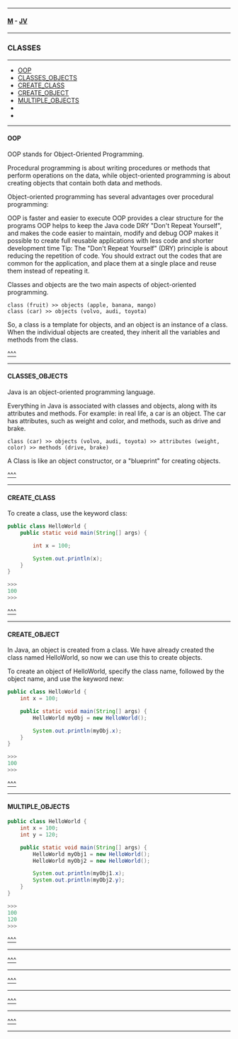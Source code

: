 
---

#### [M](https://github.com/ttltrk/TTT/blob/master/menu.md) - [JV](https://github.com/ttltrk/TTT/tree/master/JV/JV.md)

---

### CLASSES

---

* [OOP](#OOP)
* [CLASSES_OBJECTS](#CLASSES_OBJECTS)
* [CREATE_CLASS](#CREATE_CLASS)
* [CREATE_OBJECT](#CREATE_OBJECT)
* [MULTIPLE_OBJECTS](#MULTIPLE_OBJECTS)
* [](#)
* [](#)

---

#### OOP

OOP stands for Object-Oriented Programming.

Procedural programming is about writing procedures or methods that perform operations on the data, while object-oriented programming is about creating objects that contain both data and methods.

Object-oriented programming has several advantages over procedural programming:

OOP is faster and easier to execute
OOP provides a clear structure for the programs
OOP helps to keep the Java code DRY "Don't Repeat Yourself", and makes the code easier to maintain, modify and debug
OOP makes it possible to create full reusable applications with less code and shorter development time
Tip: The "Don't Repeat Yourself" (DRY) principle is about reducing the repetition of code. You should extract out the codes that are common for the application, and place them at a single place and reuse them instead of repeating it.

Classes and objects are the two main aspects of object-oriented programming.

```
class (fruit) >> objects (apple, banana, mango)
class (car) >> objects (volvo, audi, toyota)
```

So, a class is a template for objects, and an object is an instance of a class.
When the individual objects are created, they inherit all the variables and methods from the class.

[^^^](#CLASSES)

---

#### CLASSES_OBJECTS

Java is an object-oriented programming language.

Everything in Java is associated with classes and objects, along with its attributes and methods. For example: in real life, a car is an object. The car has attributes, such as weight and color, and methods, such as drive and brake.

```
class (car) >> objects (volvo, audi, toyota) >> attributes (weight, color) >> methods (drive, brake)
```

A Class is like an object constructor, or a "blueprint" for creating objects.

[^^^](#CLASSES)

---

#### CREATE_CLASS

To create a class, use the keyword class:

```java
public class HelloWorld {
    public static void main(String[] args) {

        int x = 100;

        System.out.println(x);
    }
}

>>>
100
>>>
```

[^^^](#CLASSES)

---

#### CREATE_OBJECT

In Java, an object is created from a class. We have already created the class named HelloWorld, so now we can use this to create objects.

To create an object of HelloWorld, specify the class name, followed by the object name, and use the keyword new:

```java
public class HelloWorld {
    int x = 100;

    public static void main(String[] args) {
        HelloWorld myObj = new HelloWorld();

        System.out.println(myObj.x);
    }
}

>>>
100
>>>
```

[^^^](#CLASSES)

---

#### MULTIPLE_OBJECTS

```java
public class HelloWorld {
    int x = 100;
    int y = 120;

    public static void main(String[] args) {
        HelloWorld myObj1 = new HelloWorld();
        HelloWorld myObj2 = new HelloWorld();

        System.out.println(myObj1.x);
        System.out.println(myObj2.y);
    }
}

>>>
100
120
>>>
```

[^^^](#CLASSES)

---

[^^^](#CLASSES)

---

[^^^](#CLASSES)

---

[^^^](#CLASSES)

---

[^^^](#CLASSES)

---
